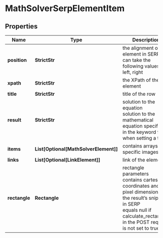 # MathSolverSerpElementItem


## Properties

| Name | Type | Description | Notes |
|------------ | ------------- | ------------- | -------------|
**position** | **StrictStr** | the alignment of the element in SERP<br>can take the following values:<br>left, right |[optional]|
**xpath** | **StrictStr** | the XPath of the element |[optional]|
**title** | **StrictStr** | title of the row |[optional]|
**result** | **StrictStr** | solution to the equation<br>solution to the mathematical equation specified in the keyword field when setting a task |[optional]|
**items** | **List[Optional[MathSolverElement]]** | contains arrays of specific images |[optional]|
**links** | **List[Optional[LinkElement]]** | link of the element |[optional]|
**rectangle** | **Rectangle** | rectangle parameters<br>contains cartesian coordinates and pixel dimensions of the result’s snippet in SERP<br>equals null if calculate_rectangles in the POST request is not set to true |[optional]|